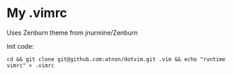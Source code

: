 # My .vimrc
Uses Zenburn theme from jnurmine/Zenburn

Init code:
```
cd && git clone git@github.com:atnon/dotvim.git .vim && echo "runtime vimrc" > .vimrc
```
